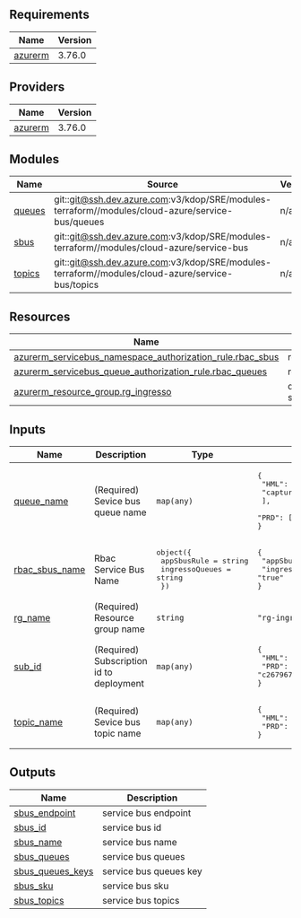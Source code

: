 <!-- BEGIN_TF_DOCS -->
## Requirements

| Name | Version |
|------|---------|
| <a name="requirement_azurerm"></a> [azurerm](#requirement\_azurerm) | 3.76.0 |

## Providers

| Name | Version |
|------|---------|
| <a name="provider_azurerm"></a> [azurerm](#provider\_azurerm) | 3.76.0 |

## Modules

| Name | Source | Version |
|------|--------|---------|
| <a name="module_queues"></a> [queues](#module\_queues) | git::git@ssh.dev.azure.com:v3/kdop/SRE/modules-terraform//modules/cloud-azure/service-bus/queues | n/a |
| <a name="module_sbus"></a> [sbus](#module\_sbus) | git::git@ssh.dev.azure.com:v3/kdop/SRE/modules-terraform//modules/cloud-azure/service-bus | n/a |
| <a name="module_topics"></a> [topics](#module\_topics) | git::git@ssh.dev.azure.com:v3/kdop/SRE/modules-terraform//modules/cloud-azure/service-bus/topics | n/a |

## Resources

| Name | Type |
|------|------|
| [azurerm_servicebus_namespace_authorization_rule.rbac_sbus](https://registry.terraform.io/providers/hashicorp/azurerm/3.76.0/docs/resources/servicebus_namespace_authorization_rule) | resource |
| [azurerm_servicebus_queue_authorization_rule.rbac_queues](https://registry.terraform.io/providers/hashicorp/azurerm/3.76.0/docs/resources/servicebus_queue_authorization_rule) | resource |
| [azurerm_resource_group.rg_ingresso](https://registry.terraform.io/providers/hashicorp/azurerm/3.76.0/docs/data-sources/resource_group) | data source |

## Inputs

| Name | Description | Type | Default | Required |
|------|-------------|------|---------|:--------:|
| <a name="input_queue_name"></a> [queue\_name](#input\_queue\_name) | (Required) Sevice bus queue name | `map(any)` | <pre>{<br>  "HML": [<br>    "capture-cycle-term-updated"<br>  ],<br>  "PRD": []<br>}</pre> | no |
| <a name="input_rbac_sbus_name"></a> [rbac\_sbus\_name](#input\_rbac\_sbus\_name) | Rbac Service Bus Name | <pre>object({<br>    appSbusRule    = string<br>    ingressoQueues = string<br>  })</pre> | <pre>{<br>  "appSbusRule": "false",<br>  "ingressoQueues": "true"<br>}</pre> | no |
| <a name="input_rg_name"></a> [rg\_name](#input\_rg\_name) | (Required) Resource group name | `string` | `"rg-ingresso-shared"` | no |
| <a name="input_sub_id"></a> [sub\_id](#input\_sub\_id) | (Required) Subscription id to deployment | `map(any)` | <pre>{<br>  "HML": "ca143150-8071-4529-97f6-7a3cf512e61b",<br>  "PRD": "c2679671-4c32-4129-8310-1a49f35393a1"<br>}</pre> | no |
| <a name="input_topic_name"></a> [topic\_name](#input\_topic\_name) | (Required) Sevice bus topic name | `map(any)` | <pre>{<br>  "HML": [],<br>  "PRD": []<br>}</pre> | no |

## Outputs

| Name | Description |
|------|-------------|
| <a name="output_sbus_endpoint"></a> [sbus\_endpoint](#output\_sbus\_endpoint) | service bus endpoint |
| <a name="output_sbus_id"></a> [sbus\_id](#output\_sbus\_id) | service bus id |
| <a name="output_sbus_name"></a> [sbus\_name](#output\_sbus\_name) | service bus name |
| <a name="output_sbus_queues"></a> [sbus\_queues](#output\_sbus\_queues) | service bus queues |
| <a name="output_sbus_queues_keys"></a> [sbus\_queues\_keys](#output\_sbus\_queues\_keys) | service bus queues key |
| <a name="output_sbus_sku"></a> [sbus\_sku](#output\_sbus\_sku) | service bus sku |
| <a name="output_sbus_topics"></a> [sbus\_topics](#output\_sbus\_topics) | service bus topics |
<!-- END_TF_DOCS -->